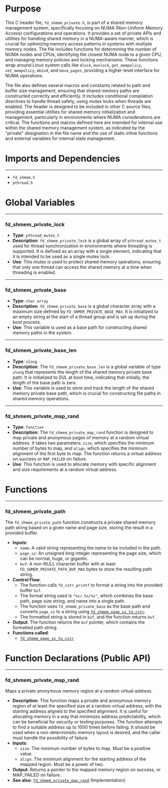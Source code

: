 # Purpose
This C header file, `fd_shmem_private.h`, is part of a shared memory management system, specifically focusing on NUMA (Non-Uniform Memory Access) configurations and operations. It provides a set of private APIs and utilities for handling shared memory in a NUMA-aware manner, which is crucial for optimizing memory access patterns in systems with multiple memory nodes. The file includes functions for determining the number of NUMA nodes and CPUs, identifying the closest NUMA node to a given CPU, and managing memory policies and locking mechanisms. These functions wrap around Linux system calls like `mlock`, `munlock`, `get_mempolicy`, `set_mempolicy`, `mbind`, and `move_pages`, providing a higher-level interface for NUMA operations.

The file also defines several macros and constants related to path and buffer size management, ensuring that shared memory paths are constructed correctly and efficiently. It includes conditional compilation directives to handle thread safety, using mutex locks when threads are enabled. The header is designed to be included in other C source files, providing essential utilities for shared memory initialization and management, particularly in environments where NUMA considerations are critical. The functions and macros defined here are intended for internal use within the shared memory management system, as indicated by the "private" designation in the file name and the use of static inline functions and external variables for internal state management.
# Imports and Dependencies

---
- `fd_shmem.h`
- `pthread.h`


# Global Variables

---
### fd\_shmem\_private\_lock
- **Type**: `pthread_mutex_t`
- **Description**: `fd_shmem_private_lock` is a global array of `pthread_mutex_t` used for thread synchronization in environments where threading is supported. It is defined as an array with a single element, indicating that it is intended to be used as a single mutex lock.
- **Use**: This mutex is used to protect shared memory operations, ensuring that only one thread can access the shared memory at a time when threading is enabled.


---
### fd\_shmem\_private\_base
- **Type**: `char array`
- **Description**: `fd_shmem_private_base` is a global character array with a maximum size defined by `FD_SHMEM_PRIVATE_BASE_MAX`. It is initialized to an empty string at the start of a thread group and is set up during the boot process.
- **Use**: This variable is used as a base path for constructing shared memory paths in the system.


---
### fd\_shmem\_private\_base\_len
- **Type**: `ulong`
- **Description**: The `fd_shmem_private_base_len` is a global variable of type `ulong` that represents the length of the shared memory private base path. It is initialized to 0UL at boot time, indicating that initially, the length of the base path is zero.
- **Use**: This variable is used to store and track the length of the shared memory private base path, which is crucial for constructing file paths in shared memory operations.


---
### fd\_shmem\_private\_map\_rand
- **Type**: `function`
- **Description**: The `fd_shmem_private_map_rand` function is designed to map private and anonymous pages of memory at a random virtual address. It takes two parameters: `size`, which specifies the minimum number of bytes to map, and `align`, which specifies the minimum alignment of the first byte to map. The function returns a virtual address on success or `MAP_FAILED` on failure.
- **Use**: This function is used to allocate memory with specific alignment and size requirements at a random virtual address.


# Functions

---
### fd\_shmem\_private\_path<!-- {{#callable:fd_shmem_private_path}} -->
The `fd_shmem_private_path` function constructs a private shared memory path string based on a given name and page size, storing the result in a provided buffer.
- **Inputs**:
    - `name`: A valid string representing the name to be included in the path.
    - `page_sz`: An unsigned long integer representing the page size, which can be normal, huge, or gigantic.
    - `buf`: A non-NULL character buffer with at least `FD_SHMEM_PRIVATE_PATH_BUF_MAX` bytes to store the resulting path string.
- **Control Flow**:
    - The function calls `fd_cstr_printf` to format a string into the provided buffer `buf`.
    - The format string used is `"%s/.%s/%s"`, which combines the base path, page size string, and name into a single path.
    - The function uses `fd_shmem_private_base` as the base path and converts `page_sz` to a string using [`fd_shmem_page_sz_to_cstr`](fd_shmem_admin.c.driver.md#fd_shmem_page_sz_to_cstr).
    - The formatted string is stored in `buf`, and the function returns `buf`.
- **Output**: The function returns the `buf` pointer, which contains the formatted path string.
- **Functions called**:
    - [`fd_shmem_page_sz_to_cstr`](fd_shmem_admin.c.driver.md#fd_shmem_page_sz_to_cstr)


# Function Declarations (Public API)

---
### fd\_shmem\_private\_map\_rand<!-- {{#callable_declaration:fd_shmem_private_map_rand}} -->
Maps a private anonymous memory region at a random virtual address.
- **Description**: This function maps a private and anonymous memory region of at least the specified size at a random virtual address, with the starting address aligned to the specified alignment. It is useful for allocating memory in a way that minimizes address predictability, which can be beneficial for security or testing purposes. The function attempts to find a suitable address up to 1000 times before failing. It should be used when a non-deterministic memory layout is desired, and the caller must handle the possibility of failure.
- **Inputs**:
    - `size`: The minimum number of bytes to map. Must be a positive value.
    - `align`: The minimum alignment for the starting address of the mapped region. Must be a power of two.
- **Output**: Returns a pointer to the mapped memory region on success, or MAP_FAILED on failure.
- **See also**: [`fd_shmem_private_map_rand`](fd_shmem_user.c.driver.md#fd_shmem_private_map_rand)  (Implementation)


